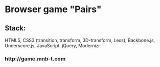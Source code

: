 <h1>Browser game "Pairs"</h1>

<h2>Stack:</h2>
HTML5, CSS3 (transition, transform, 3D-transform, Less), Backbone.js, Underscore.js, JavaScript, jQuery, Modernizr

<h3>http://game.mnb-t.com</h3>
